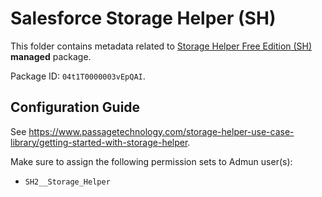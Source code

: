 # Salesforce Storage Helper (SH)

This folder contains metadata related to [Storage Helper Free Edition (SH)](https://appexchange.salesforce.com/appxListingDetail?listingId=a0N3000000B5fvwEAB) **managed** package.

Package ID: `04t1T0000003vEpQAI`.

## Configuration Guide

See https://www.passagetechnology.com/storage-helper-use-case-library/getting-started-with-storage-helper.

Make sure to assign the following permission sets to Admun user(s):

-   `SH2__Storage_Helper`
